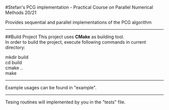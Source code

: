 #Stefan's PCG implementation - Practical Course on Parallel Numerical Methods 20/21

Provides sequential and parallel implementations of the PCG algorithm

***
##Build Project
This project uses **CMake** as building tool.  
In order to build the project, execute following commands in current directory:

mkdir build  
cd build  
cmake ..  
make  

***
Example usages can be found in "example".

***
Tesing routines will implemented by you in the "tests" file.
